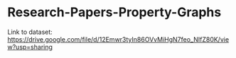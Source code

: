 # Research-Papers-Property-Graphs

Link to dataset: https://drive.google.com/file/d/12Emwr3tyIn86OVvMiHgN7feo_NIfZ80K/view?usp=sharing
